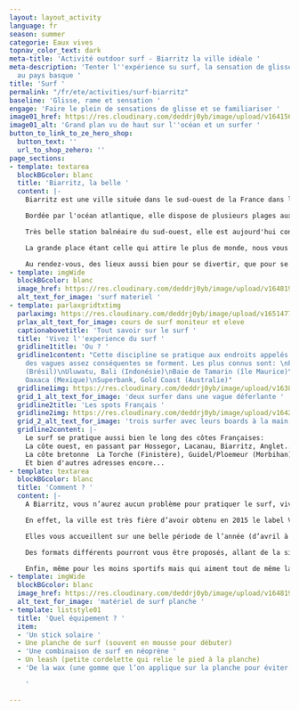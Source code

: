 ```yaml
---
layout: layout_activity
language: fr
season: summer
categorie: Eaux vives
topnav_color_text: dark
meta-title: 'Activité outdoor surf - Biarritz la ville idéale '
meta-description: 'Tenter l''expérience su surf, la sensation de glisse à Biarritz
  au pays basque '
title: 'Surf '
permalink: "/fr/ete/activities/surf-biarritz"
baseline: 'Glisse, rame et sensation '
engage: 'Faire le plein de sensations de glisse et se familiariser '
image01_href: https://res.cloudinary.com/deddrj0yb/image/upload/v1641562732/website/summer/carles-rabada-TbJg-UB7mGs-unsplash_ktkrqh.jpg
image01_alt: 'Grand plan vu de haut sur l''océan et un surfer '
button_to_link_to_ze_hero_shop:
  button_text: ''
  url_to_shop_zehero: ''
page_sections:
- template: textarea
  blockBGcolor: blanc
  title: 'Biarritz, la belle '
  content: |-
    Biarritz est une ville située dans le sud-ouest de la France dans le département des Pyrénées Atlantique et tout proche de la frontière espagnole.

    Bordée par l'océan atlantique, elle dispose de plusieurs plages aux allures sauvages.

    Très belle station balnéaire du sud-ouest, elle est aujourd'hui considérée comme étant la capitale européenne du surf! Véritable destination multiculturelle aux allures de Los Angeles française, vous y trouverez autant de surfers, toujours munis de leurs boards à la mains que de vacanciers, plus chics et accompagnés de leur chapeau blancs et mocassins.

    La grande place étant celle qui attire le plus de monde, nous vous conseillons aussi d’aller jeter un œil sur le charmant vieux port ou bien encore du côté du casino Art/déco récemment restauré.

    Au rendez-vous, des lieux aussi bien pour se divertir, que pour se reposer ou se restaurer. Une ville au mélange de charme et de modernité, nous sommes certains que vous y trouverez ce qui vous fera vibrer.
- template: imgWide
  blockBGcolor: blanc
  image_href: https://res.cloudinary.com/deddrj0yb/image/upload/v1648195891/website/assets/Recadr%C3%A9es/surf.png
  alt_text_for_image: 'surf materiel '
- template: parlaxgridtxtimg
  parlaximg: https://res.cloudinary.com/deddrj0yb/image/upload/v1651477288/website/Sama%20Sama/cours-de-surf-mimizan.jpg
  prlax_alt_text_for_image: cours de surf moniteur et eleve
  captionabovetitle: 'Tout savoir sur le surf '
  title: 'Vivez l''experience du surf '
  gridline1title: 'Ou ? '
  gridline1content: "Cette discipline se pratique aux endroits appelés “spots” où
    des vagues assez conséquentes se forment. Les plus connus sont: \nPororoca, Amazone
    (Brésil)\nUluwatu, Bali (Indonésie)\nBaie de Tamarin (île Maurice)\nPuerto Escondido,
    Oaxaca (Mexique)\nSuperbank, Gold Coast (Australie)"
  gridline1img: https://res.cloudinary.com/deddrj0yb/image/upload/v1638883628/website/summer/Surf-seul-vague_hibwyd.jpg
  grid_1_alt_text_for_image: 'deux surfer dans une vague déferlante '
  gridline2title: 'Les spots Français '
  gridline2img: https://res.cloudinary.com/deddrj0yb/image/upload/v1642758788/website/summer/pexels-riccardo-bertolo-4245818_hwjlqu.jpg
  grid_2_alt_text_for_image: 'trois surfer avec leurs boards à la main au loin '
  gridline2content: |-
    Le surf se pratique aussi bien le long des côtes Françaises:
    La côte ouest, en passant par Hossegor, Lacanau, Biarritz, Anglet...
    La côte bretonne  La Torche (Finistère), Guidel/Ploemeur (Morbihan), la Presqu'île de Quiberon ou bien la Presqu'île de Quiberon.
    Et bien d'autres adresses encore...
- template: textarea
  blockBGcolor: blanc
  title: 'Comment ? '
  content: |-
    A Biarritz, vous n’aurez aucun problème pour pratiquer le surf, vivre surf, manger surf.

    En effet, la ville est très fière d’avoir obtenu en 2015 le label Ville de surf - 3 étoiles (sur un barème qui en comporte 3) décerné par la Fédération française de Surf. La culture surf y est présente et bien ancrée comme l'attestent le nombre de surf shop et de loueurs de board. Les écoles de surf sont présentes à chaque coin de rue. 18 écoles sont à votre disposition pour vous faire découvrir et aimer la pratique dans un but de partage et de cohésion.

    Elles vous accueillent sur une belle période de l’année (d’avril à novembre), que vous soyez débutant ou aguerri, chacun sera accueilli avec la même attention particulière.

    Des formats différents pourront vous être proposés, allant de la simple heure de cours jusqu’au stage de plusieurs jours pour les plus friands.

    Enfin, même pour les moins sportifs mais qui aiment tout de même la culture du surf, de nombreuses boutiques et marques de surf telles que Quiksilver, Billabong, Rip Curl arborent les rues de la ville.
- template: imgWide
  blockBGcolor: blanc
  image_href: https://res.cloudinary.com/deddrj0yb/image/upload/v1648195891/website/assets/Recadr%C3%A9es/surf.png
  alt_text_for_image: 'matériel de surf planche '
- template: liststyle01
  title: 'Quel équipement ? '
  item:
  - 'Un stick solaire '
  - Une planche de surf (souvent en mousse pour débuter)
  - 'Une combinaison de surf en néoprène '
  - Un leash (petite cordelette qui relie le pied à la planche)
  - 'De la wax (une gomme que l’on applique sur la planche pour éviter de glisser)

    '

---
```

